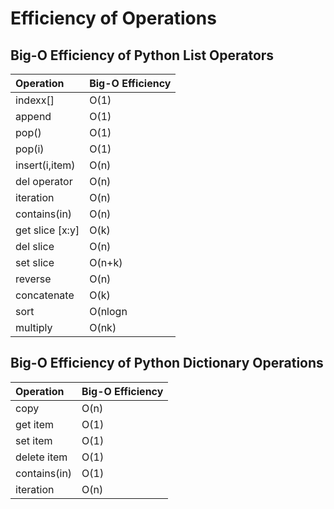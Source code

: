 # Efficiency of Operations

## Big-O Efficiency of Python List Operators

| Operation   | Big-O Efficiency |
|:------------|:-------------|
| indexx[]    | O(1)         |
| append      | O(1)         |
| pop()       | O(1)         |
| pop(i)      | O(1)         |
| insert(i,item) | O(n)      | 
| del operator   | O(n)      |
| iteration      | O(n)      | 
| contains(in)   | O(n)      |
| get slice [x:y]| O(k)      |
| del slice      | O(n)      |
| set slice      | O(n+k)    |
| reverse        | O(n)      |
| concatenate    | O(k)      |
| sort           | O(nlogn   |
| multiply       | O(nk)     |

## Big-O Efficiency of Python Dictionary Operations

| Operation   | Big-O Efficiency |
|:------------|:-------------|
| copy        | O(n)         |
| get item    | O(1)         |
| set item    | O(1)         |
| delete item | O(1)         |
| contains(in)| O(1)         |
| iteration   | O(n)         |
